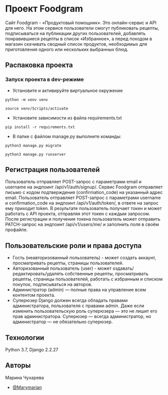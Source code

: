 
# Проект Foodgram
Cайт Foodgram - «Продуктовый помощник». Это онлайн-сервис и API для него. На этом сервисе пользователи смогут публиковать рецепты, подписываться на публикации других пользователей, добавлять понравившиеся рецепты в список «Избранное», а перед походом в магазин скачивать сводный список продуктов, необходимых для приготовления одного или нескольких выбранных блюд.


## Распаковка проекта
### Запуск проекта в dev-режиме
- Установите и активируйте виртуальное окружение
```
python -m venv venv
``` 
```
source venv/Scripts/activate
``` 
- Установите зависимости из файла requirements.txt
```
pip install -r requirements.txt
``` 
- В папке с файлом manage.py выполните команды:
```
python3 manage.py migrate
```
```
python3 manage.py runserver
```

## Регистрация пользователей
Пользователь отправляет POST-запрос с параметрами email и username на эндпоинт /api/v1/auth/signup/.
Сервис Foodgram отправляет письмо с кодом подтверждения (confirmation_code) на указанный адрес email.
Пользователь отправляет POST-запрос с параметрами username и confirmation_code на эндпоинт /api/v1/auth/token/, в ответе на запрос ему приходит token.
В результате пользователь получает токен и может работать с API проекта, отправляя этот токен с каждым запросом.
После регистрации и получения токена пользователь может отправить PATCH-запрос на эндпоинт /api/v1/users/me/ и заполнить поля в своём профайле.

## Пользовательские роли и права доступа
* Гость (неавторизованный пользователь) - может создать аккаунт, просматривать рецепты, страницы пользователей.
* Авторизованный пользователь (user) - может оздавать/редактировать/удалять собственные рецепты, просматривать рецепты, страницы пользователей, работать с избранным и списком покупок, подписываться на авторов.
* Администратор (admin) — полные права на управление всем контентом проекта. 
* Суперюзер Django должен всегда обладать правами администратора, пользователя с правами admin. Даже если изменить пользовательскую роль суперюзера — это не лишит его прав администратора. Суперюзер — всегда администратор, но администратор — не обязательно суперюзер.

## Технологии
Python 3.7, Django 2.2.27

## Авторы
Марина Чухарева
- [@Marymarian](https://www.github.com/Marymarian)


